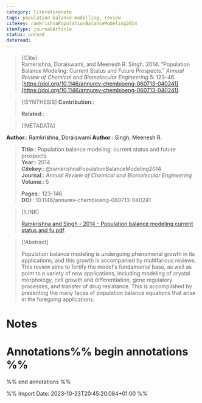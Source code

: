 ```yaml
---
category: literaturenote
tags: population-balance-modelling, review
citekey: ramkrishnaPopulationBalanceModeling2014
itemType: journalArticle
status: unread  
dateread:  
---
```


> [!Cite]  
> Ramkrishna, Doraiswami, and Meenesh R. Singh. 2014. “Population Balance Modeling: Current Status and Future Prospects.” _Annual Review of Chemical and Biomolecular Engineering_ 5: 123–46. [https://doi.org/10.1146/annurev-chembioeng-060713-040241](https://doi.org/10.1146/annurev-chembioeng-060713-040241).

> [!SYNTHESIS] 
>**Contribution**::
>
>**Related**:: 
>

> [!METADATA]  
>
**Author**:: Ramkrishna, Doraiswami
**Author**:: Singh, Meenesh R.<br>
> **Title**:: Population balance modeling: current status and future prospects    
> **Year**:: 2014     
> **Citekey**:: @ramkrishnaPopulationBalanceModeling2014    
>**Journal**:: *Annual Review of Chemical and Biomolecular Engineering*    
>**Volume**:: 5    
>     
>    
>    
>     
> **Pages**:: 123-146    
>**DOI**:: 10.1146/annurev-chembioeng-060713-040241    
>

> [!LINK] 
>
> [Ramkrishna and Singh - 2014 - Population balance modeling current status and fu.pdf](file:///Users/steven/Library/CloudStorage/GoogleDrive-steven.golovkine@ul.ie/My%20Drive/bibliography/Annual%20Review%20of%20Chemical%20and%20Biomolecular%20Engineering/2014/Ramkrishna%20and%20Singh%20-%202014%20-%20Population%20balance%20modeling%20current%20status%20and%20fu.pdf).

>[!Abstract]
>
>Population balance modeling is undergoing phenomenal growth in its applications, and this growth is accompanied by multifarious reviews. This review aims to fortify the model's fundamental base, as well as point to a variety of new applications, including modeling of crystal morphology, cell growth and differentiation, gene regulatory processes, and transfer of drug resistance. This is accomplished by presenting the many faces of population balance equations that arise in the foregoing applications.
>>


# Notes<br>
# Annotations%% begin annotations %%  
 
  
%% end annotations %%

%% Import Date: 2023-10-23T20:45:20.084+01:00 %%
